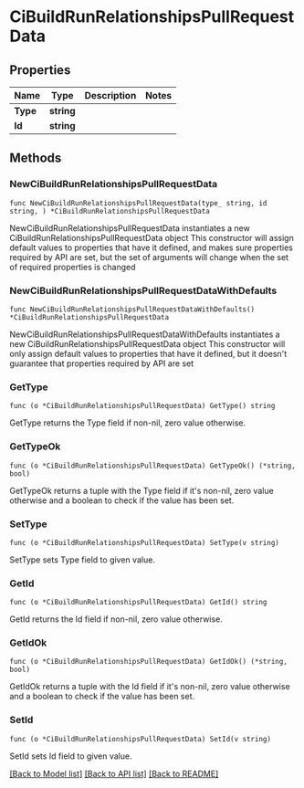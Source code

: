 # CiBuildRunRelationshipsPullRequestData

## Properties

Name | Type | Description | Notes
------------ | ------------- | ------------- | -------------
**Type** | **string** |  | 
**Id** | **string** |  | 

## Methods

### NewCiBuildRunRelationshipsPullRequestData

`func NewCiBuildRunRelationshipsPullRequestData(type_ string, id string, ) *CiBuildRunRelationshipsPullRequestData`

NewCiBuildRunRelationshipsPullRequestData instantiates a new CiBuildRunRelationshipsPullRequestData object
This constructor will assign default values to properties that have it defined,
and makes sure properties required by API are set, but the set of arguments
will change when the set of required properties is changed

### NewCiBuildRunRelationshipsPullRequestDataWithDefaults

`func NewCiBuildRunRelationshipsPullRequestDataWithDefaults() *CiBuildRunRelationshipsPullRequestData`

NewCiBuildRunRelationshipsPullRequestDataWithDefaults instantiates a new CiBuildRunRelationshipsPullRequestData object
This constructor will only assign default values to properties that have it defined,
but it doesn't guarantee that properties required by API are set

### GetType

`func (o *CiBuildRunRelationshipsPullRequestData) GetType() string`

GetType returns the Type field if non-nil, zero value otherwise.

### GetTypeOk

`func (o *CiBuildRunRelationshipsPullRequestData) GetTypeOk() (*string, bool)`

GetTypeOk returns a tuple with the Type field if it's non-nil, zero value otherwise
and a boolean to check if the value has been set.

### SetType

`func (o *CiBuildRunRelationshipsPullRequestData) SetType(v string)`

SetType sets Type field to given value.


### GetId

`func (o *CiBuildRunRelationshipsPullRequestData) GetId() string`

GetId returns the Id field if non-nil, zero value otherwise.

### GetIdOk

`func (o *CiBuildRunRelationshipsPullRequestData) GetIdOk() (*string, bool)`

GetIdOk returns a tuple with the Id field if it's non-nil, zero value otherwise
and a boolean to check if the value has been set.

### SetId

`func (o *CiBuildRunRelationshipsPullRequestData) SetId(v string)`

SetId sets Id field to given value.



[[Back to Model list]](../README.md#documentation-for-models) [[Back to API list]](../README.md#documentation-for-api-endpoints) [[Back to README]](../README.md)


